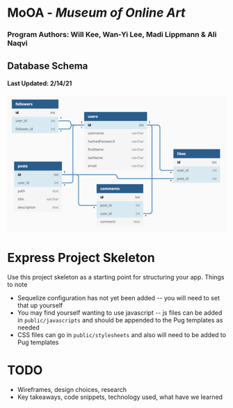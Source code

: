 # MoOA - *Museum of Online Art*

### **Program Authors:** Will Kee, Wan-Yi Lee, Madi Lippmann & Ali Naqvi



## Database Schema
#### Last Updated: 2/14/21

![database-schema](/assets/readme_images/database-schema-feb14.png)





# Express Project Skeleton

Use this project skeleton as a starting point for structuring your app. Things to note
* Sequelize configuration has not yet been added -- you will need to set that up yourself
* You may find yourself wanting to use javascript -- js files can be added in `public/javascripts` and should be appended to the Pug templates as needed
* CSS files can go in `public/stylesheets` and also will need to be added to Pug templates



# TODO
- Wireframes, design choices, research
- Key takeaways, code snippets, technology used, what have we learned
